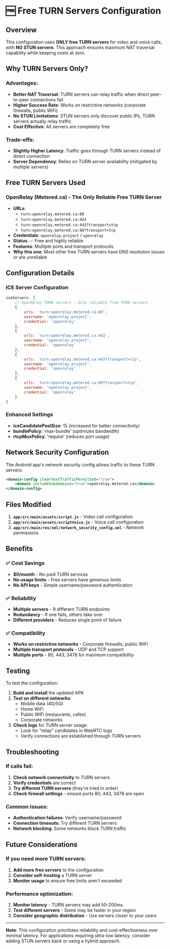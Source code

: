 # 🆓 Free TURN Servers Configuration

## Overview
This configuration uses **ONLY free TURN servers** for video and voice calls, with **NO STUN servers**. This approach ensures maximum NAT traversal capability while keeping costs at zero.

## Why TURN Servers Only?

### Advantages:
- **Better NAT Traversal**: TURN servers can relay traffic when direct peer-to-peer connections fail
- **Higher Success Rate**: Works on restrictive networks (corporate firewalls, public WiFi)
- **No STUN Limitations**: STUN servers only discover public IPs, TURN servers actually relay traffic
- **Cost Effective**: All servers are completely free

### Trade-offs:
- **Slightly Higher Latency**: Traffic goes through TURN servers instead of direct connection
- **Server Dependency**: Relies on TURN server availability (mitigated by multiple servers)

## Free TURN Servers Used

### OpenRelay (Metered.ca) - The Only Reliable Free TURN Server
- **URLs**: 
  - `turn:openrelay.metered.ca:80`
  - `turn:openrelay.metered.ca:443`
  - `turn:openrelay.metered.ca:443?transport=tcp`
  - `turn:openrelay.metered.ca:80?transport=tcp`
- **Credentials**: `openrelay.project` / `openrelay`
- **Status**: ✅ Free and highly reliable
- **Features**: Multiple ports and transport protocols
- **Why this one**: Most other free TURN servers have DNS resolution issues or are unreliable

## Configuration Details

### ICE Server Configuration
```javascript
iceServers: [
    // OpenRelay TURN servers - Only reliable free TURN servers
    {
        urls: 'turn:openrelay.metered.ca:80',
        username: 'openrelay.project',
        credential: 'openrelay'
    },
    {
        urls: 'turn:openrelay.metered.ca:443',
        username: 'openrelay.project',
        credential: 'openrelay'
    },
    {
        urls: 'turn:openrelay.metered.ca:443?transport=tcp',
        username: 'openrelay.project',
        credential: 'openrelay'
    },
    {
        urls: 'turn:openrelay.metered.ca:80?transport=tcp',
        username: 'openrelay.project',
        credential: 'openrelay'
    }
]
```

### Enhanced Settings
- **iceCandidatePoolSize**: 15 (increased for better connectivity)
- **bundlePolicy**: 'max-bundle' (optimizes bandwidth)
- **rtcpMuxPolicy**: 'require' (reduces port usage)

## Network Security Configuration

The Android app's network security config allows traffic to these TURN servers:

```xml
<domain-config cleartextTrafficPermitted="true">
    <domain includeSubdomains="true">openrelay.metered.ca</domain>
</domain-config>
```

## Files Modified

1. **`app/src/main/assets/script.js`** - Video call configuration
2. **`app/src/main/assets/scriptVoice.js`** - Voice call configuration  
3. **`app/src/main/res/xml/network_security_config.xml`** - Network permissions

## Benefits

### ✅ Cost Savings
- **$0/month** - No paid TURN services
- **No usage limits** - Free servers have generous limits
- **No API keys** - Simple username/password authentication

### ✅ Reliability
- **Multiple servers** - 9 different TURN endpoints
- **Redundancy** - If one fails, others take over
- **Different providers** - Reduces single point of failure

### ✅ Compatibility
- **Works on restrictive networks** - Corporate firewalls, public WiFi
- **Multiple transport protocols** - UDP and TCP support
- **Multiple ports** - 80, 443, 3478 for maximum compatibility

## Testing

To test the configuration:

1. **Build and install** the updated APK
2. **Test on different networks**:
   - Mobile data (4G/5G)
   - Home WiFi
   - Public WiFi (restaurants, cafes)
   - Corporate networks
3. **Check logs** for TURN server usage:
   - Look for "relay" candidates in WebRTC logs
   - Verify connections are established through TURN servers

## Troubleshooting

### If calls fail:
1. **Check network connectivity** to TURN servers
2. **Verify credentials** are correct
3. **Try different TURN servers** (they're tried in order)
4. **Check firewall settings** - ensure ports 80, 443, 3478 are open

### Common Issues:
- **Authentication failures**: Verify username/password
- **Connection timeouts**: Try different TURN servers
- **Network blocking**: Some networks block TURN traffic

## Future Considerations

### If you need more TURN servers:
1. **Add more free servers** to the configuration
2. **Consider self-hosting** a TURN server
3. **Monitor usage** to ensure free limits aren't exceeded

### Performance optimization:
1. **Monitor latency** - TURN servers may add 50-200ms
2. **Test different servers** - Some may be faster in your region
3. **Consider geographic distribution** - Use servers closer to your users

---

**Note**: This configuration prioritizes reliability and cost-effectiveness over minimal latency. For applications requiring ultra-low latency, consider adding STUN servers back or using a hybrid approach.
